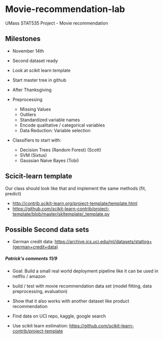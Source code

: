 # Movie-recommendation-lab
UMass STAT535 Project - Movie recommendation

## Milestones
- November 14th
 - Second dataset ready
 - Look at scikit learn template
 - Start master tree in github
 
 - After Thanksgiving
 - Preprocessing
   - Missing Values
   - Outliers
   - Standardized variable names
   - Encode qualitative / categorical variables
   - Data Reduction: Variable selection
 
 - Classifiers to start with: 
   - Decision Trees (Random Forest) (Scott)
   - SVM (Sixtus)
   - Gaussian Naive Bayes (Tobi)




## Scicit-learn template
Our class should look like that and implement the same methods (fit, predict)

- http://contrib.scikit-learn.org/project-template/template.html
- https://github.com/scikit-learn-contrib/project-template/blob/master/skltemplate/_template.py


## Possible Second data sets
- German credit data: https://archive.ics.uci.edu/ml/datasets/statlog+(german+credit+data)

##### Patrick's comments 11/9

- Goal: Build a small real world deployment pipeline like it can be used in netflix / amazon 
- build / test with movie recommendation data set (model fitting, data preprocessing, evaluation)
- Show that it also works with another dataset like product recommendation
 - Find data on UCI repo, kaggle, google search 

- Use scikit learn estimation: https://github.com/scikit-learn-contrib/project-template



